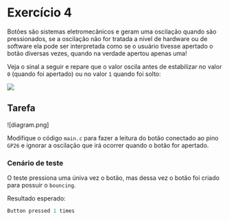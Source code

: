 # Exercício 4

Botões são sistemas eletromecânicos e geram uma oscilação quando são pressionados, se a oscilação não for tratada a nível de hardware ou de software ela pode ser interpretada como se o usuário tivesse apertado o botão diversas vezes, quando na verdade apertou apenas uma!

Veja o sinal a seguir e repare que o valor oscila antes de estabilizar no valor `0` (quando foi apertado) ou no valor `1` quando foi solto:

![](https://hackaday.com/wp-content/uploads/2015/11/debounce_bouncing.png)

## Tarefa

![diagram.png]

Modifique o código `main.c` para fazer a leitura do botão conectado ao pino `GP26` e ignorar a oscilação que irá ocorrer quando o botão for apertado.

### Cenário de teste

O teste pressiona uma úniva vez o botão, mas dessa vez o botão foi criado para possuir o `bouncing`.

Resultado esperado:

``` c
Button pressed 1 times
```
